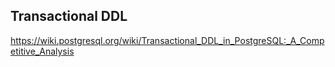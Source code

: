 
## Transactional DDL

<https://wiki.postgresql.org/wiki/Transactional_DDL_in_PostgreSQL:_A_Competitive_Analysis>
